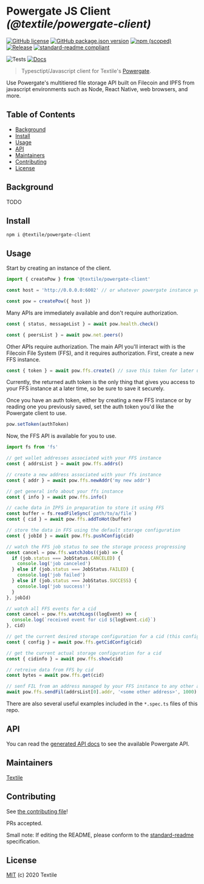 # Powergate JS Client _(@textile/powergate-client)_

[![GitHub license](https://img.shields.io/github/license/textileio/js-powergate-client.svg)](./LICENSE)
[![GitHub package.json version](https://img.shields.io/github/package-json/v/textileio/js-powergate-client.svg?style=popout-square)](./package.json)
[![npm (scoped)](https://img.shields.io/npm/v/@textile/powergate-client.svg?style=popout-square)](https://www.npmjs.com/package/@textile/powergate-client)
[![Release](https://img.shields.io/github/release/textileio/js-powergate-client.svg)](https://github.com/textileio/js-powergate-client/releases/latest)
[![standard-readme compliant](https://img.shields.io/badge/standard--readme-OK-green.svg)](https://github.com/RichardLitt/standard-readme)

![Tests](https://github.com/textileio/js-powergate-client/workflows/Test/badge.svg)
[![Docs](https://github.com/textileio/js-powergate-client/workflows/Docs/badge.svg)](https://textileio.github.io/js-powergate-client)

> Typesctipt/Javascript client for Textile's [Powergate](https://github.com/textileio/powergate).

Use Powergate's multitiered file storage API built on Filecoin and IPFS from javascript environments such as Node, React Native, web browsers, and more.

## Table of Contents

- [Background](#background)
- [Install](#install)
- [Usage](#usage)
- [API](#api)
- [Maintainers](#maintainers)
- [Contributing](#contributing)
- [License](#license)

## Background

TODO

## Install

```
npm i @textile/powergate-client
```

## Usage

Start by creating an instance of the client.

```typescript
import { createPow } from '@textile/powergate-client'

const host = 'http://0.0.0.0:6002' // or whatever powergate instance you want

const pow = createPow({ host })
```

Many APIs are immediately available and don't require authorization.

```typescript
const { status, messageList } = await pow.health.check()

const { peersList } = await pow.net.peers()
```

Other APIs require authorization. The main API you'll interact with is the Filecoin File System (FFS), and it requires authorization. First, create a new FFS instance.

```typescript
const { token } = await pow.ffs.create() // save this token for later use!
```

Currently, the returned auth token is the only thing that gives you access to your FFS instance at a later time, so be sure to save it securely.

Once you have an auth token, either by creating a new FFS instance or by reading one you previously saved, set the auth token you'd like the Powergate client to use.

```typescript
pow.setToken(authToken)
```

Now, the FFS API is available for you to use.

```typescript
import fs from 'fs'

// get wallet addresses associated with your FFS instance
const { addrsList } = await pow.ffs.addrs()

// create a new address associated with your ffs instance
const { addr } = await pow.ffs.newAddr('my new addr')

// get general info about your ffs instance
const { info } = await pow.ffs.info()

// cache data in IPFS in preparation to store it using FFS
const buffer = fs.readFileSync(`path/to/a/file`)
const { cid } = await pow.ffs.addToHot(buffer)

// store the data in FFS using the default storage configuration
const { jobId } = await pow.ffs.pushConfig(cid)

// watch the FFS job status to see the storage process progressing
const cancel = pow.ffs.watchJobs((job) => {
  if (job.status === JobStatus.CANCELED) {
    console.log('job canceled')
  } else if (job.status === JobStatus.FAILED) {
    console.log('job failed')
  } else if (job.status === JobStatus.SUCCESS) {
    console.log('job success!')
  }
}, jobId)

// watch all FFS events for a cid
const cancel = pow.ffs.watchLogs((logEvent) => {
  console.log(`received event for cid ${logEvent.cid}`)
}, cid)

// get the current desired storage configuration for a cid (this configuration may not be realized yet)
const { config } = await pow.ffs.getCidConfig(cid)

// get the current actual storage configuration for a cid
const { cidinfo } = await pow.ffs.show(cid)

// retreive data from FFS by cid
const bytes = await pow.ffs.get(cid)

// senf FIL from an address managed by your FFS instance to any other address
await pow.ffs.sendFil(addrsList[0].addr, '<some other address>', 1000)
```

There are also several useful examples included in the `*.spec.ts` files of this repo.

## API

You can read the [generated API docs](https://textileio.github.io/js-powergate-client/) to see the available Powergate API.

## Maintainers

[Textile](https://github.com/textileio)

## Contributing

See [the contributing file](CONTRIBUTING.md)!

PRs accepted.

Small note: If editing the README, please conform to the [standard-readme](https://github.com/RichardLitt/standard-readme) specification.

## License

[MIT](LICENSE) (c) 2020 Textile
